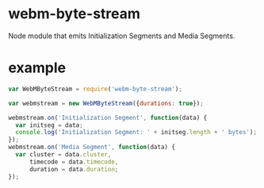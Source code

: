 # webm-byte-stream
Node module that emits Initialization Segments and Media Segments.

# example

``` js
var WebMByteStream = require('webm-byte-stream');

var webmstream = new WebMByteStream({durations: true});

webmstream.on('Initialization Segment', function(data) {
  var initseg = data;
  console.log('Initialization Segment: ' + initseg.length + ' bytes');
});
webmstream.on('Media Segment', function(data) {
  var cluster = data.cluster,
      timecode = data.timecode,
      duration = data.duration;
});
```
